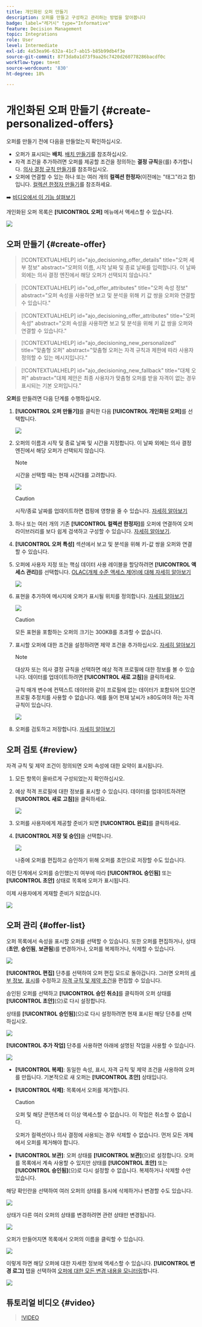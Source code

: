 ```yaml
---
title: 개인화된 오퍼 만들기
description: 오퍼를 만들고 구성하고 관리하는 방법을 알아봅니다
badge: label="레거시" type="Informative"
feature: Decision Management
topic: Integrations
role: User
level: Intermediate
exl-id: 4a53ea96-632a-41c7-ab15-b85b99db4f3e
source-git-commit: 87f3da0a1d73f9aa26c7420d260778286bacdf0c
workflow-type: tm+mt
source-wordcount: '830'
ht-degree: 18%

---
```


# 개인화된 오퍼 만들기 {#create-personalized-offers}

오퍼를 만들기 전에 다음을 만들었는지 확인하십시오.

* 오퍼가 표시되는 **배치**. [배치 만들기](../offer-library/creating-placements.md)를 참조하십시오.
* 자격 조건을 추가하려면 오퍼를 제공할 조건을 정의하는 **결정 규칙**&#x200B;을(를) 추가합니다. [의사 결정 규칙 만들기](../offer-library/creating-decision-rules.md)를 참조하십시오.
* 오퍼에 연결할 수 있는 하나 또는 여러 개의 **컬렉션 한정자**(이전에는 &quot;태그&quot;라고 함)입니다. [컬렉션 한정자 만들기](../offer-library/creating-tags.md)를 참조하세요.

➡️ [비디오에서 이 기능 살펴보기](#video)

개인화된 오퍼 목록은 **[!UICONTROL 오퍼]** 메뉴에서 액세스할 수 있습니다.

![](../assets/offers_list.png)

## 오퍼 만들기 {#create-offer}

>[!CONTEXTUALHELP]
>id="ajo_decisioning_offer_details"
>title="오퍼 세부 정보"
>abstract="오퍼의 이름, 시작 날짜 및 종료 날짜를 입력합니다. 이 날짜 외에는 의사 결정 엔진에서 해당 오퍼가 선택되지 않습니다."

>[!CONTEXTUALHELP]
>id="od_offer_attributes"
>title="오퍼 속성 정보"
>abstract="오퍼 속성을 사용하면 보고 및 분석을 위해 키 값 쌍을 오퍼와 연결할 수 있습니다."

>[!CONTEXTUALHELP]
>id="ajo_decisioning_offer_attributes"
>title="오퍼 속성"
>abstract="오퍼 속성을 사용하면 보고 및 분석을 위해 키 값 쌍을 오퍼와 연결할 수 있습니다."

>[!CONTEXTUALHELP]
>id="ajo_decisioning_new_personalized"
>title="맞춤형 오퍼"
>abstract="맞춤형 오퍼는 자격 규칙과 제한에 따라 사용자 정의할 수 있는 메시지입니다."

>[!CONTEXTUALHELP]
>id="ajo_decisioning_new_fallback"
>title="대체 오퍼"
>abstract="대체 제안은 최종 사용자가 맞춤형 오퍼를 받을 자격이 없는 경우 표시되는 기본 오퍼입니다."

**오퍼**&#x200B;를 만들려면 다음 단계를 수행하십시오.

1. **[!UICONTROL 오퍼 만들기]**&#x200B;를 클릭한 다음 **[!UICONTROL 개인화된 오퍼]**&#x200B;를 선택합니다.

   ![](../assets/create_offer.png)

1. 오퍼의 이름과 시작 및 종료 날짜 및 시간을 지정합니다. 이 날짜 외에는 의사 결정 엔진에서 해당 오퍼가 선택되지 않습니다.

   >[!NOTE]
   >
   >시간을 선택할 때는 현재 시간대를 고려합니다.

   ![](../assets/offer_details.png)

   >[!CAUTION]
   >
   >시작/종료 날짜를 업데이트하면 캡핑에 영향을 줄 수 있습니다. [자세히 알아보기](add-constraints.md#capping-change-date)

1. 하나 또는 여러 개의 기존 **[!UICONTROL 컬렉션 한정자]**&#x200B;를 오퍼에 연결하여 오퍼 라이브러리를 보다 쉽게 검색하고 구성할 수 있습니다. [자세히 알아보기](creating-tags.md).

1. **[!UICONTROL 오퍼 특성]** 섹션에서 보고 및 분석을 위해 키-값 쌍을 오퍼와 연결할 수 있습니다.

1. 오퍼에 사용자 지정 또는 핵심 데이터 사용 레이블을 할당하려면 **[!UICONTROL 액세스 관리]**&#x200B;를 선택합니다. [OLAC(개체 수준 액세스 제어)에 대해 자세히 알아보기](../../administration/object-based-access.md)

   ![](../assets/offer_manage-access.png)

1. 표현을 추가하여 메시지에 오퍼가 표시될 위치를 정의합니다. [자세히 알아보기](add-representations.md)

   ![](../assets/channel-placement.png)

   >[!CAUTION]
   >
   >모든 표현을 포함하는 오퍼의 크기는 300KB를 초과할 수 없습니다.

1. 표시할 오퍼에 대한 조건을 설정하려면 제약 조건을 추가하십시오. [자세히 알아보기](add-constraints.md)

   >[!NOTE]
   >
   >대상자 또는 의사 결정 규칙을 선택하면 예상 적격 프로필에 대한 정보를 볼 수 있습니다. 데이터를 업데이트하려면 **[!UICONTROL 새로 고침]**&#x200B;을 클릭하세요.
   >
   >규칙 매개 변수에 컨텍스트 데이터와 같이 프로필에 없는 데이터가 포함되어 있으면 프로필 추정치를 사용할 수 없습니다. 예를 들어 현재 날씨가 ≥80도여야 하는 자격 규칙이 있습니다.

   ![](../assets/offer-constraints-example.png)

1. 오퍼를 검토하고 저장합니다. [자세히 알아보기](#review)

## 오퍼 검토 {#review}

자격 규칙 및 제약 조건이 정의되면 오퍼 속성에 대한 요약이 표시됩니다.

1. 모든 항목이 올바르게 구성되었는지 확인하십시오.

1. 예상 적격 프로필에 대한 정보를 표시할 수 있습니다. 데이터를 업데이트하려면 **[!UICONTROL 새로 고침]**&#x200B;을 클릭하세요.

   ![](../assets/offer-summary-estimate.png)

1. 오퍼를 사용자에게 제공할 준비가 되면 **[!UICONTROL 완료]**&#x200B;를 클릭하세요.

1. **[!UICONTROL 저장 및 승인]**&#x200B;을 선택합니다.

   ![](../assets/offer_review.png)

   나중에 오퍼를 편집하고 승인하기 위해 오퍼를 초안으로 저장할 수도 있습니다.

이전 단계에서 오퍼를 승인했는지 여부에 따라 **[!UICONTROL 승인됨]** 또는 **[!UICONTROL 초안]** 상태로 목록에 오퍼가 표시됩니다.

이제 사용자에게 게재할 준비가 되었습니다.

![](../assets/offer_created.png)

## 오퍼 관리 {#offer-list}

오퍼 목록에서 속성을 표시할 오퍼를 선택할 수 있습니다. 또한 오퍼를 편집하거나, 상태(**초안**, **승인됨**, **보관됨**)를 변경하거나, 오퍼를 복제하거나, 삭제할 수 있습니다.

![](../assets/offer_created.png)

**[!UICONTROL 편집]** 단추를 선택하여 오퍼 편집 모드로 돌아갑니다. 그러면 오퍼의 [세부 정보](#create-offer), [표시](#representations)를 수정하고 [자격 규칙 및 제약 조건](#eligibility)을 편집할 수 있습니다.

승인된 오퍼를 선택하고 **[!UICONTROL 승인 취소]**&#x200B;를 클릭하여 오퍼 상태를 **[!UICONTROL 초안]**(으)로 다시 설정합니다.

상태를 **[!UICONTROL 승인됨]**(으)로 다시 설정하려면 현재 표시된 해당 단추를 선택하십시오.

![](../assets/offer_approve.png)

**[!UICONTROL 추가 작업]** 단추를 사용하면 아래에 설명된 작업을 사용할 수 있습니다.

![](../assets/offer_more-actions.png)

* **[!UICONTROL 복제]**: 동일한 속성, 표시, 자격 규칙 및 제약 조건을 사용하여 오퍼를 만듭니다. 기본적으로 새 오퍼는 **[!UICONTROL 초안]** 상태입니다.
* **[!UICONTROL 삭제]**: 목록에서 오퍼를 제거합니다.

  >[!CAUTION]
  >
  >오퍼 및 해당 콘텐츠에 더 이상 액세스할 수 없습니다. 이 작업은 취소할 수 없습니다.
  >
  >오퍼가 컬렉션이나 의사 결정에 사용되는 경우 삭제할 수 없습니다. 먼저 모든 개체에서 오퍼를 제거해야 합니다.

* **[!UICONTROL 보관]**: 오퍼 상태를 **[!UICONTROL 보관]**(으)로 설정합니다. 오퍼를 목록에서 계속 사용할 수 있지만 상태를 **[!UICONTROL 초안]** 또는 **[!UICONTROL 승인됨]**(으)로 다시 설정할 수 없습니다. 복제하거나 삭제할 수만 있습니다.

해당 확인란을 선택하여 여러 오퍼의 상태를 동시에 삭제하거나 변경할 수도 있습니다.

![](../assets/offer_multiple-selection.png)

상태가 다른 여러 오퍼의 상태를 변경하려면 관련 상태만 변경됩니다.

![](../assets/offer_change-status.png)

오퍼가 만들어지면 목록에서 오퍼의 이름을 클릭할 수 있습니다.

![](../assets/offer_click-name.png)

이렇게 하면 해당 오퍼에 대한 자세한 정보에 액세스할 수 있습니다. **[!UICONTROL 변경 로그]** 탭을 선택하여 [오퍼에 대한 모든 변경 내용을 모니터링](../get-started/user-interface.md#monitoring-changes)합니다.

![](../assets/offer_information.png)

## 튜토리얼 비디오 {#video}

>[!VIDEO](https://video.tv.adobe.com/v/341358?quality=12&captions=kor)
